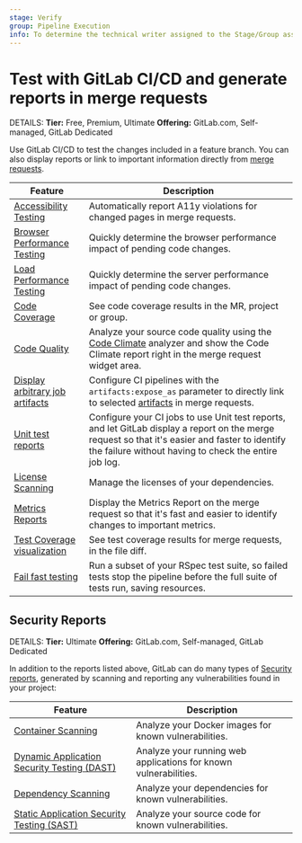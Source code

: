 ```yaml
---
stage: Verify
group: Pipeline Execution
info: To determine the technical writer assigned to the Stage/Group associated with this page, see https://handbook.gitlab.com/handbook/product/ux/technical-writing/#assignments
---
```


# Test with GitLab CI/CD and generate reports in merge requests

DETAILS:
**Tier:** Free, Premium, Ultimate
**Offering:** GitLab.com, Self-managed, GitLab Dedicated

Use GitLab CI/CD to test the changes included in a feature branch. You can also
display reports or link to important information directly from [merge requests](../../user/project/merge_requests/index.md).

| Feature                                                                                | Description |
|----------------------------------------------------------------------------------------|-------------|
| [Accessibility Testing](accessibility_testing.md)                                      | Automatically report A11y violations for changed pages in merge requests. |
| [Browser Performance Testing](browser_performance_testing.md)                          | Quickly determine the browser performance impact of pending code changes. |
| [Load Performance Testing](load_performance_testing.md)                                | Quickly determine the server performance impact of pending code changes. |
| [Code Coverage](code_coverage.md)                                                      | See code coverage results in the MR, project or group. |
| [Code Quality](code_quality.md)                                                        | Analyze your source code quality using the [Code Climate](https://codeclimate.com/) analyzer and show the Code Climate report right in the merge request widget area. |
| [Display arbitrary job artifacts](../yaml/index.md#artifactsexpose_as)                 | Configure CI pipelines with the `artifacts:expose_as` parameter to directly link to selected [artifacts](../jobs/job_artifacts.md) in merge requests. |
| [Unit test reports](unit_test_reports.md)                                              | Configure your CI jobs to use Unit test reports, and let GitLab display a report on the merge request so that it's easier and faster to identify the failure without having to check the entire job log. |
| [License Scanning](../../user/compliance/license_scanning_of_cyclonedx_files/index.md) | Manage the licenses of your dependencies. |
| [Metrics Reports](metrics_reports.md)                                                  | Display the Metrics Report on the merge request so that it's fast and easier to identify changes to important metrics. |
| [Test Coverage visualization](test_coverage_visualization/index.md)                    | See test coverage results for merge requests, in the file diff. |
| [Fail fast testing](fail_fast_testing.md)                                              | Run a subset of your RSpec test suite, so failed tests stop the pipeline before the full suite of tests run, saving resources. |

## Security Reports

DETAILS:
**Tier:** Ultimate
**Offering:** GitLab.com, Self-managed, GitLab Dedicated

In addition to the reports listed above, GitLab can do many types of [Security reports](../../user/application_security/index.md),
generated by scanning and reporting any vulnerabilities found in your project:

| Feature                                                                                      | Description |
|----------------------------------------------------------------------------------------------|-------------|
| [Container Scanning](../../user/application_security/container_scanning/index.md)            | Analyze your Docker images for known vulnerabilities. |
| [Dynamic Application Security Testing (DAST)](../../user/application_security/dast/index.md) | Analyze your running web applications for known vulnerabilities. |
| [Dependency Scanning](../../user/application_security/dependency_scanning/index.md)          | Analyze your dependencies for known vulnerabilities. |
| [Static Application Security Testing (SAST)](../../user/application_security/sast/index.md)  | Analyze your source code for known vulnerabilities. |
